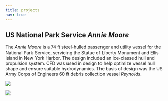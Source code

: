 ```yaml
---
title: projects
nav: true
---
```



## US National Park Service *Annie Moore* 

The *Annie Moore* is a 74 ft steel-hulled passenger and utility vessel for the National Park Service, servicing the Statue of Liberty Monument and Ellis Island in New York Harbor. The design included an ice-classed hull and propulsion system. CFD was used in design to help optimize vessel hull shape and ensure suitable hydrodynamics. The basis of design was the US Army Corps of Engineers 60 ft debris collection vessel *Reynolds*.

![](https://bristolharborgroup.com/wp-content/uploads/2018/10/826-B205-01_RE-Outboard-Profile.jpg)

![](https://www.furunousa.com/-/media/sites/furuno/news_article_assets/embedded_images/tai_news_release_photo_1_annie_moore.jpeg)

